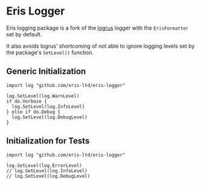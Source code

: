 # Eris Logger

Eris logging package is a fork of the [logrus](https://github.com/Sirupsen/logrus) logger with the `ErisFormatter` set by default.

It also avoids logrus' shortcoming of not able to ignore logging levels set by the package's `SetLevel()` function.

## Generic Initialization

```
import log "github.com/eris-ltd/eris-logger"

log.SetLevel(log.WarnLevel)
if do.Verbose {
  log.SetLevel(log.InfoLevel)
} else if do.Debug {
  log.SetLevel(log.DebugLevel)
}

```

## Initialization for Tests

```
import log "github.com/eris-ltd/eris-logger"

log.SetLevel(log.ErrorLevel)
// log.SetLevel(log.InfoLevel)
// log.SetLevel(log.DebugLevel)
```
